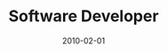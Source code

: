 ---
date: 2010-02-01
year: 2010
title: Software Developer
project: Animation Control
customer: asdf-systems
description: open Source project to test the option to control digital characters with classic animation controls
projectLink: github
projectLinkSrc: https://github.com/FriedrichWessel/Pupflow
tech: blender, python, c++
vimeo: "https://player.vimeo.com/video/40471709?badge=0&amp;autopause=0&amp;player_id=0&amp;app_id=58479"
---